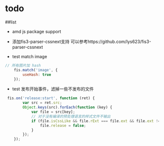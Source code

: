# todo

##list

* amd js package support

* 添加fis3-parser-cssnext支持
  可以参考https://github.com/lys623/fis3-parser-cssnext

* test match image
```js
// 所有图片加 hash
    fis.match('image', {
        useHash: true
    });
```
* test 发布开始事件，滤掉一些不发布的文件
```js
 fis.on('release:start', function (ret) {
        var src = ret.src;
        Object.keys(src).forEach(function (key) {
            var file = src[key];
            // 对于没有编译的预处理语言的样式文件不输出
            if (file.isCssLike && file.rExt === file.ext && file.ext !== '.css') {
                file.release = false;
            }
        });
    });
```
